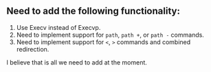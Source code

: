 ## Need to add the following functionality:
1. Use Execv instead of Execvp.
2. Need to implement support for `path`, `path +`, or `path -` commands.
3. Need to implement support for `<`, `>` commands and combined redirection.

I believe that is all we need to add at the moment.
